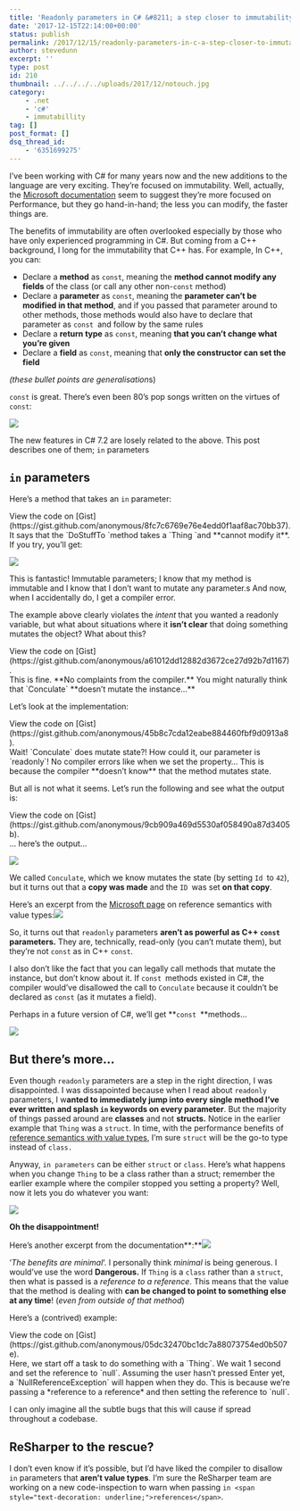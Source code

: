 ```yaml
---
title: 'Readonly parameters in C# &#8211; a step closer to immutability'
date: '2017-12-15T22:14:00+00:00'
status: publish
permalink: /2017/12/15/readonly-parameters-in-c-a-step-closer-to-immutability
author: stevedunn
excerpt: ''
type: post
id: 210
thumbnail: ../../../../uploads/2017/12/notouch.jpg
category:
    - .net
    - 'c#'
    - immutabillity
tag: []
post_format: []
dsq_thread_id:
    - '6351699275'
---
```

I’ve been working with C# for many years now and the new additions to the language are very exciting. They’re focused on immutability. Well, actually, the [Microsoft documentation](https://docs.microsoft.com/en-us/dotnet/csharp/reference-semantics-with-value-types) seem to suggest they’re more focused on Performance, but they go hand-in-hand; the less you can modify, the faster things are.

The benefits of immutability are often overlooked especially by those who have only experienced programming in C#. But coming from a C++ background, I long for the immutability that C++ has. For example, In C++, you can:

- Declare a **method** as `const`, meaning the **method cannot modify any fields** of the class (or call any other non-`const` method)
- Declare a **parameter** as `const`, meaning the **parameter can’t be modified in that method**, and if you passed that parameter around to other methods, those methods would also have to declare that parameter as `const `and follow by the same rules
- Declare a **return type** as `const`, meaning **that you can’t change what you’re given**
- Declare a **field** as `const`, meaning that **only the constructor can set the field**

*(these bullet points are generalisation*s)

`const` is great. There’s even been 80’s pop songs written on the virtues of `const`:

![](../../../../uploads/2017/12/img_5a3447c6abf31.png)

 The new features in C# 7.2 are losely related to the above. This post describes one of them; `in` parameters

`in` parameters
---------------

Here’s a method that takes an `in` parameter:

<div class="oembed-gist"><script src="https://gist.github.com/anonymous/8fc7c6769e76e4edd0f1aaf8ac70bb37.js"></script><noscript>View the code on [Gist](https://gist.github.com/anonymous/8fc7c6769e76e4edd0f1aaf8ac70bb37).</noscript></div>It says that the `DoStuffTo `method takes a `Thing `and **cannot modify it**. If you try, you’ll get:

![](../../../../uploads/2017/12/img_5a3197d6498aa.png)

This is fantastic! Immutable parameters; I know that my method is immutable and I know that I don’t want to mutate any parameter.s And now, when I accidentally do, I get a compiler error.

The example above clearly violates the *intent* that you wanted a readonly variable, but what about situations where it **isn’t clear** that doing something mutates the object? What about this?

<div class="oembed-gist"><script src="https://gist.github.com/anonymous/a61012dd12882d3672ce27d92b7d1167.js"></script><noscript>View the code on [Gist](https://gist.github.com/anonymous/a61012dd12882d3672ce27d92b7d1167).</noscript></div>This is fine. **No complaints from the compiler.** You might naturally think that `Conculate` **doesn’t mutate the instance…**

Let’s look at the implementation:

<div class="oembed-gist"><script src="https://gist.github.com/anonymous/45b8c7cda12eabe884460fbf9d0913a8.js"></script><noscript>View the code on [Gist](https://gist.github.com/anonymous/45b8c7cda12eabe884460fbf9d0913a8).</noscript></div>Wait! `Conculate` does mutate state?! How could it, our parameter is `readonly`! No compiler errors like when we set the property… This is because the compiler **doesn’t know** that the method mutates state.

But all is not what it seems. Let’s run the following and see what the output is:

<div class="oembed-gist"><script src="https://gist.github.com/anonymous/9cb909a469d5530af058490a87d3405b.js"></script><noscript>View the code on [Gist](https://gist.github.com/anonymous/9cb909a469d5530af058490a87d3405b).</noscript></div>… here’s the output…

![](../../../../uploads/2017/12/img_5a343a2d072d8.png)

We called `Conculate`, which we know mutates the state (by setting `Id `to `42`), but it turns out that a **copy was made** and the `ID `was set **on that copy**.

Here’s an excerpt from the [Microsoft page](https://docs.microsoft.com/en-us/dotnet/csharp/reference-semantics-with-value-types) on reference semantics with value types:![](../../../../uploads/2017/12/img_5a3199e3f373f.png)

So, it turns out that `readonly` parameters **aren’t as powerful as C++ `const` parameters.** They are, technically, read-only (you can’t mutate them), but they’re not `const` as in C++ `const`.

I also don’t like the fact that you can legally call methods that mutate the instance, but don’t know about it. If `const `methods existed in C#, the compiler would’ve disallowed the call to `Conculate` because it couldn’t be declared as `const` (as it mutates a field).

Perhaps in a future version of C#, we’ll get **`const `**methods…

![](../../../../uploads/2017/12/img_5a34415973c7f.png)

But there’s more…
-----------------

Even though `readonly` parameters are a step in the right direction, I was disappointed. I was dissapointed because when I read about `readonly` parameters, I w**anted to immediately jump into every single method I’ve ever written and splash `in` keywords on every parameter**. But the majority of things passed around are **classes** and not **structs.** Notice in the earlier example that `Thing` was a `struct`. In time, with the performance benefits of [reference semantics with value types](https://docs.microsoft.com/en-us/dotnet/csharp/reference-semantics-with-value-types), I’m sure `struct` will be the go-to type instead of `class.`

Anyway, `in parameters` can be either `struct` or `class`. Here’s what happens when you change `Thing` to be a class rather than a struct; remember the earlier example where the compiler stopped you setting a property? Well, now it lets you do whatever you want:

![](../../../../uploads/2017/12/img_5a319bb28deb0.png)

**Oh the disappointment!**

Here’s another excerpt from the documentation**:**![](../../../../uploads/2017/12/img_5a319bd891a2e.png)

‘*The benefits are minimal*‘. I personally think *minimal* is being generous. I would’ve use the word **Dangerous.** If `Thing` is a `class` rather than a `struct`, then what is passed is a *reference to a reference*. This means that the value that the method is dealing with **can be changed to point to something else at any time**! (*even from outside of that method*)

Here’s a (contrived) example:

<div class="oembed-gist"><script src="https://gist.github.com/anonymous/05dc32470bc1dc7a88073754ed0b507e.js"></script><noscript>View the code on [Gist](https://gist.github.com/anonymous/05dc32470bc1dc7a88073754ed0b507e).</noscript></div>Here, we start off a task to do something with a `Thing`. We wait 1 second and set the reference to `null`. Assuming the user hasn’t pressed Enter yet, a `NullReferenceException` will happen when they do. This is because we’re passing a *reference to a reference* and then setting the reference to `null`.

I can only imagine all the subtle bugs that this will cause if spread throughout a codebase.

ReSharper to the rescue?
------------------------

I don’t even know if it’s possible, but I’d have liked the compiler to disallow `in` parameters that **aren’t value types**. I’m sure the ReSharper team are working on a new code-inspection to warn when passing `in <span style="text-decoration: underline;">references</span>`.